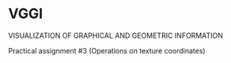 # VGGI
VISUALIZATION OF GRAPHICAL AND GEOMETRIC INFORMATION

Practical assignment #3 (Operations on texture coordinates) 